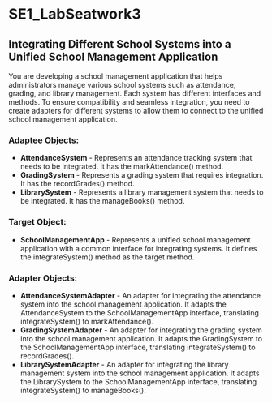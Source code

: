 # SE1_LabSeatwork3

## Integrating Different School Systems into a Unified School Management Application
You are developing a school management application that helps administrators manage various school systems such as attendance, grading, and library management. Each system has different interfaces and methods. To ensure compatibility and seamless integration, you need to create adapters for different systems to allow them to connect to the unified school management application.

### Adaptee Objects:
- **AttendanceSystem** - Represents an attendance tracking system that needs to be integrated. It has the markAttendance() method.
- **GradingSystem** - Represents a grading system that requires integration. It has the recordGrades() method.
- **LibrarySystem** - Represents a library management system that needs to be integrated. It has the manageBooks() method.

### Target Object:
- **SchoolManagementApp** - Represents a unified school management application with a common interface for integrating systems. It defines the integrateSystem() method as the target method.

### Adapter Objects:
- **AttendanceSystemAdapter** - An adapter for integrating the attendance system into the school management application. It adapts the AttendanceSystem to the SchoolManagementApp interface, translating integrateSystem() to markAttendance().
- **GradingSystemAdapter** - An adapter for integrating the grading system into the school management application. It adapts the GradingSystem to the SchoolManagementApp interface, translating integrateSystem() to recordGrades().
- **LibrarySystemAdapter** - An adapter for integrating the library management system into the school management application. It adapts the LibrarySystem to the SchoolManagementApp interface, translating integrateSystem() to manageBooks().